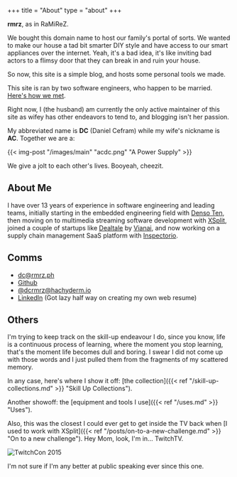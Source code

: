 +++
title = "About"
type = "about"
+++

**rmrz**, as in RaMiReZ.

We bought this domain name to host our family's portal of sorts. We wanted to make our house a
tad bit smarter DIY style and have access to our smart appliances over the internet. Yeah, it's
a bad idea, it's like inviting bad actors to a flimsy door that they can break in and ruin your
house.

So now, this site is a simple blog, and hosts some personal tools we made.

This site is ran by two software engineers, who happen to be married. [Here's how we met](/posts/how-we-met/).

Right now, I (the husband) am currently the only active maintainer of this site as wifey
has other endeavors to tend to, and blogging isn't her passion.

My abbreviated name is **DC** (Daniel Cefram) while my wife's nickname is **AC**. Together we
are a:

{{< img-post "/images/main" "acdc.png" "A Power Supply" >}}

We give a jolt to each other's lives. Booyeah, cheezit.

## About Me

I have over 13 years of experience in software engineering and leading teams, initially starting in the embedded engineering field with [Denso Ten](https://www.denso-ten.com/), then moving on to multimedia streaming software development with [XSplit](https://xsplit.com/), joined a couple of startups like [Dealtale](https://www.linkedin.com/company/dealtale/) by [Vianai](https://vian.ai/), and now working on a supply chain management SaaS platform with [Inspectorio](https://www.inspectorio.com/).

## Comms

- dc@rmrz.ph
- [Github](https://github.com/dcefram)
- [@dcrmrz@hachyderm.io](https://hachyderm.io/@dcrmrz)
- [LinkedIn](https://ph.linkedin.com/in/daniel-cefram-ramirez) (Got lazy half way on creating my own web resume)

## Others

I'm trying to keep track on the skill-up endeavour I do, since you know, life is a continuous process of learning, where
the moment you stop learning, that's the moment life becomes dull and boring. I swear I did not come up with those words
and I just pulled them from the fragments of my scattered memory.

In any case, here's where I show it off: [the collection]({{< ref "/skill-up-collections.md" >}} "Skill Up Collections").

Another showoff: the [equipment and tools I use]({{< ref "/uses.md" >}} "Uses").

Also, this was the closest I could ever get to get inside the TV back when [I used to work with XSplit]({{< ref "/posts/on-to-a-new-challenge.md" >}} "On to a new challenge"). Hey Mom, look, I'm in... TwitchTV.

![TwitchCon 2015](https://storage.googleapis.com/rmrz-blog.appspot.com/TwitchCon2015-221-1.jpg)

I'm not sure if I'm any better at public speaking ever since this one.
